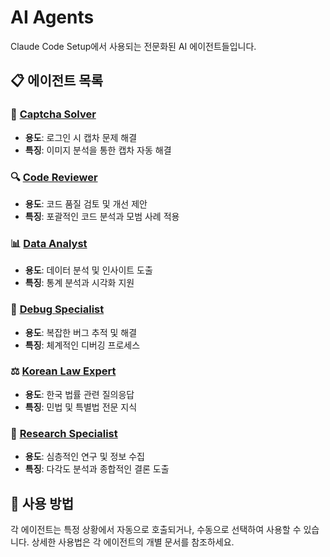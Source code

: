 # AI Agents

Claude Code Setup에서 사용되는 전문화된 AI 에이전트들입니다.

## 📋 에이전트 목록

### 🔐 [Captcha Solver](captcha-solver)
- **용도**: 로그인 시 캡차 문제 해결
- **특징**: 이미지 분석을 통한 캡차 자동 해결

### 🔍 [Code Reviewer](code-reviewer)  
- **용도**: 코드 품질 검토 및 개선 제안
- **특징**: 포괄적인 코드 분석과 모범 사례 적용

### 📊 [Data Analyst](data-analyst)
- **용도**: 데이터 분석 및 인사이트 도출
- **특징**: 통계 분석과 시각화 지원

### 🐛 [Debug Specialist](debug-specialist)
- **용도**: 복잡한 버그 추적 및 해결
- **특징**: 체계적인 디버깅 프로세스

### ⚖️ [Korean Law Expert](korean-law-expert)
- **용도**: 한국 법률 관련 질의응답
- **특징**: 민법 및 특별법 전문 지식

### 🔬 [Research Specialist](research-specialist)
- **용도**: 심층적인 연구 및 정보 수집
- **특징**: 다각도 분석과 종합적인 결론 도출

## 🚀 사용 방법

각 에이전트는 특정 상황에서 자동으로 호출되거나, 수동으로 선택하여 사용할 수 있습니다. 상세한 사용법은 각 에이전트의 개별 문서를 참조하세요.